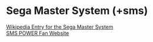 # Sega Master System (+sms)
[Wikipedia Entry for the Sega Master System](https://en.wikipedia.org/wiki/Master_System)  
[SMS POWER Fan Website](http://www.smspower.org/)
